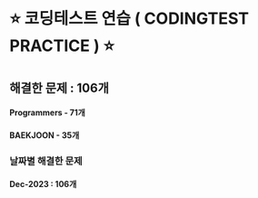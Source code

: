 # ⭐ 코딩테스트 연습 ( CODINGTEST PRACTICE ) ⭐
## 해결한 문제 : 106개
#### Programmers - 71개
#### BAEKJOON - 35개

### 날짜별 해결한 문제 
#### Dec-2023 : 106개

